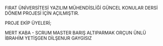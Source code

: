 FIRAT ÜNİVERSİTESİ YAZILIM MÜHENDİSLİĞİ GÜNCEL KONULAR DERSİ DÖNEM PROJESİ İÇİN AÇILMIŞTIR.

PROJE EKİP ÜYELERİ;

MERT KABA - SCRUM MASTER
BARIŞ ALTIPARMAK 
ORÇUN ÜNLÜ
İBRAHİM YETİŞGEN
DİLŞENUR GAYGISIZ
